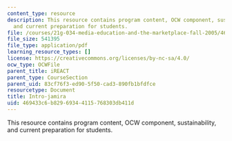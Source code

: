 ```yaml
---
content_type: resource
description: This resource contains program content, OCW component, sustainability,
  and current preparation for students.
file: /courses/21g-034-media-education-and-the-marketplace-fall-2005/469433c6b82969344115768303db411d_MIT21G_034F05_ireactmat.pdf
file_size: 541395
file_type: application/pdf
learning_resource_types: []
license: https://creativecommons.org/licenses/by-nc-sa/4.0/
ocw_type: OCWFile
parent_title: iREACT
parent_type: CourseSection
parent_uid: 83cf76f3-ed90-5f50-cad3-890fb1bfdfce
resourcetype: Document
title: Intro-jamira
uid: 469433c6-b829-6934-4115-768303db411d
---
```

This resource contains program content, OCW component, sustainability, and current preparation for students.